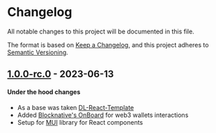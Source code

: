 # Changelog
All notable changes to this project will be documented in this file.

The format is based on [Keep a Changelog](https://keepachangelog.com/en/1.0.0/),
and this project adheres to [Semantic Versioning](https://semver.org/spec/v2.0.0.html).


## [1.0.0-rc.0] - 2023-06-13

#### Under the hood changes
- As a base was taken [DL-React-Template](https://gitlab.com/distributed_lab/frontend/react-template)
- Added [Blocknative's OnBoard](https://docs.blocknative.com/onboard) for web3 wallets interactions
- Setup for [MUI](https://mui.com/material-ui/getting-started/overview/) library for React components


[Unreleased]: https://github.com/SegmentationFaultEnjoyer/react-mui-template
[1.0.0-rc.0]: https://github.com/SegmentationFaultEnjoyer/react-mui-template/
